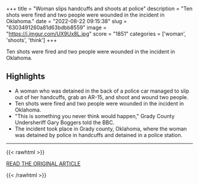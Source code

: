+++
title = "Woman slips handcuffs and shoots at police"
description = "Ten shots were fired and two people were wounded in the incident in Oklahoma."
date = "2022-08-22 09:15:38"
slug = "6303491260a81d63bdbb8559"
image = "https://i.imgur.com/UX9Ux8L.jpg"
score = "1851"
categories = ['woman', 'shoots', 'think']
+++

Ten shots were fired and two people were wounded in the incident in Oklahoma.

## Highlights

- A woman who was detained in the back of a police car managed to slip out of her handcuffs, grab an AR-15, and shoot and wound two people.
- Ten shots were fired and two people were wounded in the incident in Oklahoma.
- "This is something you never think would happen," Grady County Undersheriff Gary Boggers told the BBC.
- The incident took place in Grady county, Oklahoma, where the woman was detained by police in handcuffs and detained in a police station.

---

{{< rawhtml >}}
  <p class="article-category">
    <a target="_blank" href="https://www.bbc.com/news/av/world-us-canada-62613563">READ THE ORIGINAL ARTICLE</a>
  </p>
{{< /rawhtml >}}
